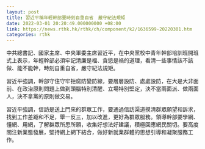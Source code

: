 ```yaml
---
layout: post
title: 習近平稱年輕幹部要時刻自重自省　嚴守紀法規矩
date: 2022-03-01 20:20:49.000000000 +08:00
link: https://news.rthk.hk/rthk/ch/component/k2/1636599-20220301.htm
categories: rthk
---
```


中共總書記、國家主席、中央軍委主席習近平，在中央黨校中青年幹部培訓班開班式上表示，年輕幹部必須牢記清廉是福、貪慾是禍的道理，看清一些事情該不該做、能不能幹，時刻自重自省，嚴守紀法規矩。

習近平強調，幹部守住守牢拒腐防變防線，要層層設防、處處設防，在大是大非面前、在政治原則問題上做到頭腦特別清醒、立場特別堅定，決不當兩面派、做兩面人，決不拿黨的原則做交易。

習近平強調，信訪是送上門來的群眾工作，要通過信訪渠道摸清群眾願望和訴求，找到工作差距和不足，舉一反三，加以改進，更好為群眾服務。領導幹部要學網、懂網、用網，了解群眾所思所願，收集好想法好建議，積極回應網民關切。要高度關注新業態發展，堅持網上網下結合，做好新就業群體的思想引導和凝聚服務工作。

